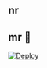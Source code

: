 ## nr

## mr 📮</h4>
[![Deploy](https://www.herokucdn.com/deploy/button.svg)](https://heroku.com/deploy?template=https://github.com/Abhijayjack/dsms)

